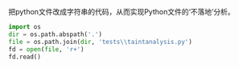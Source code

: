 把python文件改成字符串的代码，从而实现Python文件的‘不落地’分析。

```python
import os
dir = os.path.abspath('.')
file = os.path.join(dir, 'tests\\taintanalysis.py')
fd = open(file, 'r+')
fd.read()
```

